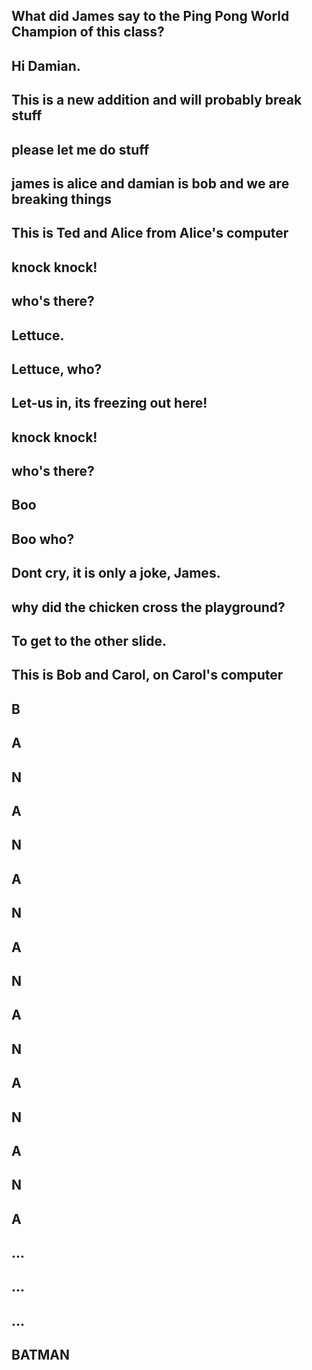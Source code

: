 
## What did James say to the Ping Pong World Champion of this class?    
## Hi Damian.

## This is a new addition and will probably break stuff
## please let me do stuff
## james is alice and damian is bob and we are breaking things

## This is Ted and Alice from Alice's computer

## knock knock!
## who's there?
## Lettuce.
## Lettuce, who?
## Let-us in, its freezing out here!

## knock knock!
## who's there?
## Boo
## Boo who?
## Dont cry, it is only a joke, James.

## why did the chicken cross the playground?
## To get to the other slide. 


## This is Bob and Carol, on Carol's computer

## B
## A
## N
## A
## N
## A
## N
## A
## N
## A
## N
## A
## N
## A
## N
## A
## ...
## ...
## ...
## BATMAN

